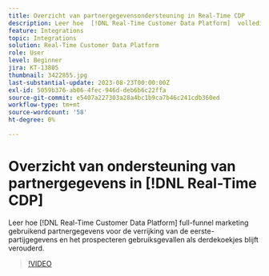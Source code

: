 ```yaml
---
title: Overzicht van partnergegevensondersteuning in Real-Time CDP
description: Leer hoe  [!DNL Real-Time Customer Data Platform]  volledige-kanaalmarketing gebruikend partnergegevens voor de verrijking van de eerste-partijgegevens en het prospecteren gebruiksgevallen als derdekoekjes blijven worden afgekeurd. 
feature: Integrations
topic: Integrations
solution: Real-Time Customer Data Platform
role: User
level: Beginner
jira: KT-13805
thumbnail: 3422855.jpg
last-substantial-update: 2023-08-23T00:00:00Z
exl-id: 5059b376-ab06-4fec-946d-deb6b6c22ffa
source-git-commit: e5407a227303a28a4bc1b9ca7b46c241cdb360ed
workflow-type: tm+mt
source-wordcount: '58'
ht-degree: 0%

---
```


# Overzicht van ondersteuning van partnergegevens in [!DNL Real-Time CDP]

Leer hoe [!DNL Real-Time Customer Data Platform] full-funnel marketing gebruikend partnergegevens voor de verrijking van de eerste-partijgegevens en het prospecteren gebruiksgevallen als derdekoekjes blijft verouderd. 

>[!VIDEO](https://video.tv.adobe.com/v/3422855/?learn=on)
